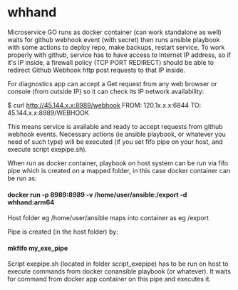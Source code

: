 # whhand
Microservice GO runs as docker container (can work standalone as well) waits for github webhook event (with secret) then runs ansible playbook with some actions to deploy repo, 
make backups, restart service. To work properly with github, service has to have access to Internet IP address, so if it's IP inside, 
a firewall policy (TCP PORT REDIRECT) should be able to redirect Github Webhook http post requests to that IP inside.

For diagnostics app can accept a Get request from any web browser or console (from outside IP) so it can check its IP network
availability:

$ curl http://45.144.x.x:8989/webhook
FROM: 120.1x.x.x:6844 TO: 45.144.x.x:8989/WEBHOOK

This means service is available and ready to accept requests from github webhook 
events.
Necessary actions (ie ansible playbook, or whatever you need of such type) will 
be executed (if you set fifo pipe on your host, and execute script exepipe.sh).

When run as docker container, playbook on host system can be run via fifo pipe 
which is created on a mapped folder, in this case docker container can be run as:

#### docker run -p 8989:8989 -v /home/user/ansible:/export -d whhand:arm64

Host folder eg /home/user/ansible maps into container as eg /export 

Pipe is created (in the host folder) by: 
#### mkfifo my_exe_pipe


Script exepipe.sh (located in folder script_exepipe) has to be run on host 
to execute commands from docker conansible playbook (or whatever). 
It waits for command from docker app container on this pipe and executes it. 